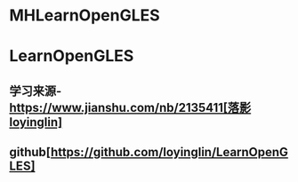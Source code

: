 # MHLearnOpenGLES
# LearnOpenGLES
## 学习来源-https://www.jianshu.com/nb/2135411[落影loyinglin]
## github[https://github.com/loyinglin/LearnOpenGLES]
